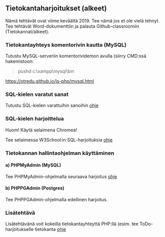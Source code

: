 ## Tietokantaharjoitukset (alkeet)

Nämä tehtävät ovat viime keväältä 2019. Tee nämä jos et ole vielä tehnyt. Tee tehtävät Word-dokumenttiin ja palauta Github-classroomiin (Tietokannat/alkeet).

### Tietokantayhteys komentorivin kautta (MySQL)

Tutustu MySQL-serveriin komentorividemon avulla (siirry CMD:ssä hakemistoon:
> pushd c:\xampp\mysql\bin

https://otredu.github.io/js-php/mysql.html

### SQL-kielen varatut sanat

Tutustu SQL-kielen varattuihin sanoihin [ohje](http://www.leeniemi.net/tietokanta18/index.php?sivu=sql_harjoituksia2)

### SQL-kielen harjoittelua

Huom! Käytä selaimena Chromea!

Tee selaimessa W3School:in SQL-harjoituksia [ohje](http://www.leeniemi.net/tietokanta18/index.php?sivu=sql_harjoituksia)

### Tietokannan hallintaohjelman käyttäminen

#### a) PHPMyAdmin (MySQL)

Tee PHPMyAdmin-ohjelmalla seuraava harjoitus [ohje](http://www.leeniemi.net/tietokanta18/index.php?sivu=sql_harjoituksia3)

#### b) PHPPGAdmin (Postgres)

Tee PHPPGAdmin-ohjelmalla edellinen harjoitus.

### Lisätehtävä

Lisätehtävänä voit kokeilla tietokantayhteyttä PHP:llä (esim. tee ToDo-harjoitukselle tietokanta [ohje](http://www.leeniemi.net/sasp18/index.php?sivu=phpm15)